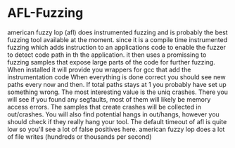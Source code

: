 # AFL-Fuzzing

american fuzzy lop (afl) does instrumented fuzzing and is probably the best fuzzing tool available at the moment.
since it is a compile time instrumented fuzzing which adds instruction to an applications code to enable the fuzzer to detect code path in th the application.
it then uses a promissing to fuzzing samples that expose large parts of the code for further fuzzing.
When installed it will provide you wrappers for gcc that add the instrumentation code
When everything is done correct you should see new paths every now and then. 
If total paths stays at 1 you probably have set up something wrong.
The most interesting value is the uniq crashes. There you will see if you found any segfaults, most of them will likely be memory access errors.
The samples that create crashes will be collected in out/crashes.
You will also find potential hangs in out/hangs, however you should check if they really hang your tool. 
The default timeout of afl is quite low so you'll see a lot of false positives here.
american fuzzy lop does a lot of file writes (hundreds or thousands per second)
